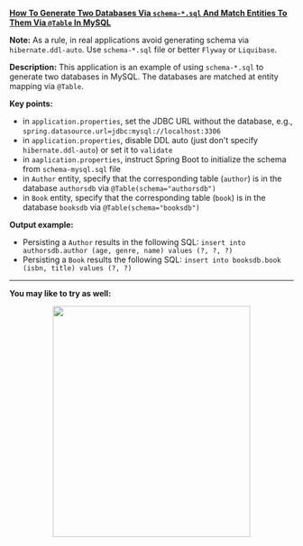 **[How To Generate Two Databases Via `schema-*.sql` And Match Entities To Them Via `@Table` In MySQL](https://github.com/AnghelLeonard/Hibernate-SpringBoot/tree/master/HibernateSpringBootMatchEntitiesToTablesTwoSchemas)**

**Note:** As a rule, in real applications avoid generating schema via `hibernate.ddl-auto`. Use `schema-*.sql` file or better `Flyway` or `Liquibase`.

**Description:** This application is an example of using `schema-*.sql` to generate two databases in MySQL. The databases are matched at entity mapping via `@Table`.

**Key points:**
- in `application.properties`, set the JDBC URL without the database, e.g., `spring.datasource.url=jdbc:mysql://localhost:3306`
- in `application.properties`, disable DDL auto (just don't specify `hibernate.ddl-auto`) or set it to `validate`
- in `aaplication.properties`, instruct Spring Boot to initialize the schema from `schema-mysql.sql` file
- in `Author` entity, specify that the corresponding table (`author`) is in the database `authorsdb` via `@Table(schema="authorsdb")`
- in `Book` entity, specify that the corresponding table (`book`) is in the database `booksdb` via `@Table(schema="booksdb")`

**Output example:**
- Persisting a `Author` results in the following SQL: `insert into authorsdb.author (age, genre, name) values (?, ?, ?)`
- Persisting a `Book` results the following SQL: `insert into booksdb.book (isbn, title) values (?, ?)`

-------------------------------

**You may like to try as well:**
<a href="https://leanpub.com/java-persistence-performance-illustrated-guide"><p align="center"><img src="https://github.com/AnghelLeonard/Hibernate-SpringBoot/blob/master/Java%20Persistence%20Performance%20Illustrated%20Guide.jpg" height="410" width="350"/></p></a>
